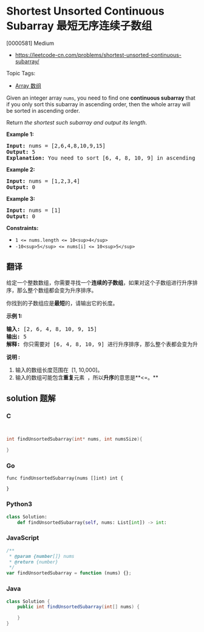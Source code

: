 # Shortest Unsorted Continuous Subarray 最短无序连续子数组

[0000581] Medium

- https://leetcode-cn.com/problems/shortest-unsorted-continuous-subarray/

Topic Tags:

- [Array 数组](https://leetcode-cn.com/tag/array/)

Given an integer array `nums`, you need to find one **continuous subarray** that if you only sort this subarray in ascending order, then the whole array will be sorted in ascending order.

Return *the shortest such subarray and output its length*.

**Example 1:**

<pre><strong>Input:</strong> nums = [2,6,4,8,10,9,15]
<strong>Output:</strong> 5
<strong>Explanation:</strong> You need to sort [6, 4, 8, 10, 9] in ascending order to make the whole array sorted in ascending order.
</pre>

**Example 2:**

<pre><strong>Input:</strong> nums = [1,2,3,4]
<strong>Output:</strong> 0
</pre>

**Example 3:**

<pre><strong>Input:</strong> nums = [1]
<strong>Output:</strong> 0
</pre>

**Constraints:**

- `1 <= nums.length <= 10<sup>4</sup>`
- `-10<sup>5</sup> <= nums[i] <= 10<sup>5</sup>`

## 翻译

给定一个整数数组，你需要寻找一个**连续的子数组**，如果对这个子数组进行升序排序，那么整个数组都会变为升序排序。

你找到的子数组应是**最短**的，请输出它的长度。

**示例 1:**

<pre><strong>输入:</strong> [2, 6, 4, 8, 10, 9, 15]
<strong>输出:</strong> 5
<strong>解释:</strong> 你只需要对 [6, 4, 8, 10, 9] 进行升序排序，那么整个表都会变为升序排序。
</pre>

**说明 :**

1.  输入的数组长度范围在  \[1, 10,000\]。
2.  输入的数组可能包含**重复**元素  ，所以**升序**的意思是**<=。**

## solution 题解

### C

```c


int findUnsortedSubarray(int* nums, int numsSize){

}
```

### Go

```golang
func findUnsortedSubarray(nums []int) int {

}
```

### Python3

```python
class Solution:
    def findUnsortedSubarray(self, nums: List[int]) -> int:
```

### JavaScript

```javascript
/**
 * @param {number[]} nums
 * @return {number}
 */
var findUnsortedSubarray = function (nums) {};
```

### Java

```java
class Solution {
    public int findUnsortedSubarray(int[] nums) {

    }
}
```
